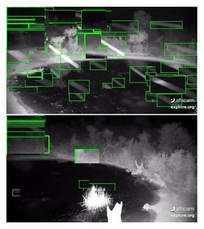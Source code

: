 ![20200717-232010-235015](in/20200717/20200717-232010-235015_0_.jpg)
![20200717-235020-000000](in/20200717/20200717-235020-000000_0_.jpg)
